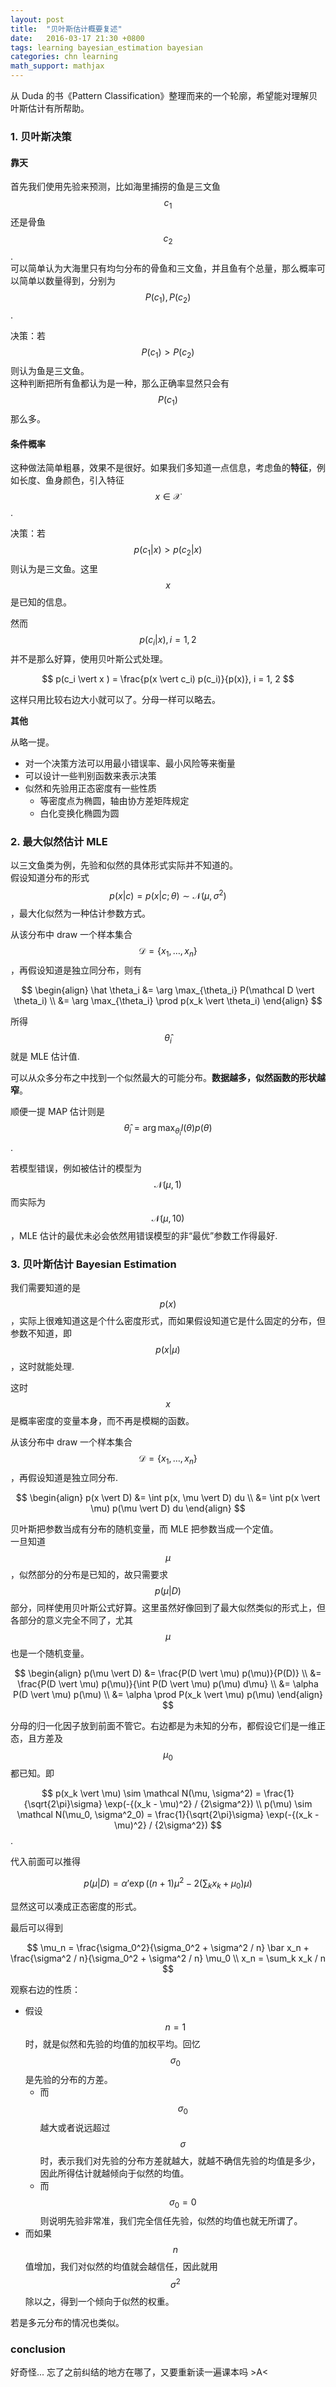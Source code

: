 ```yaml
---
layout: post
title:  "贝叶斯估计概要复述"
date:   2016-03-17 21:30 +0800
tags: learning bayesian_estimation bayesian
categories: chn learning
math_support: mathjax
---
```


从 Duda 的书《Pattern Classification》整理而来的一个轮廓，希望能对理解贝叶斯估计有所帮助。

### 1. 贝叶斯决策

#### 靠天

首先我们使用先验来预测，比如海里捕捞的鱼是三文鱼 $$c_1$$ 还是骨鱼$$c_2$$.  
可以简单认为大海里只有均匀分布的骨鱼和三文鱼，并且鱼有个总量，那么概率可以简单以数量得到，分别为 $$P(c_1), P(c_2)$$.

决策：若 $$P(c_1) > P(c_2)$$ 则认为鱼是三文鱼。  
这种判断把所有鱼都认为是一种，那么正确率显然只会有 $$P(c_1)$$ 那么多。

#### 条件概率

这种做法简单粗暴，效果不是很好。如果我们多知道一点信息，考虑鱼的**特征**，例如长度、鱼身颜色，引入特征 $$x \in \mathcal X$$.

决策：若 $$p(c_1 \vert x) > p(c_2 \vert x)$$ 则认为是三文鱼。这里 $$x$$ 是已知的信息。

然而 $$p(c_i \vert x), i = 1, 2$$ 并不是那么好算，使用贝叶斯公式处理。

$$
p(c_i \vert x ) = \frac{p(x \vert c_i) p(c_i)}{p(x)}, i = 1, 2
$$

这样只用比较右边大小就可以了。分母一样可以略去。

**其他**

从略一提。

- 对一个决策方法可以用最小错误率、最小风险等来衡量
- 可以设计一些判别函数来表示决策
- 似然和先验用正态密度有一些性质
    - 等密度点为椭圆，轴由协方差矩阵规定
    - 白化变换化椭圆为圆

### 2. 最大似然估计 MLE

以三文鱼类为例，先验和似然的具体形式实际并不知道的。  
假设知道分布的形式 $$p(x \vert c) = p(x \vert c; \theta) \sim \mathcal N(\mu, \sigma^2)$$，最大化似然为一种估计参数方式。

从该分布中 draw 一个样本集合 $$\mathcal D = \{x_1, \dots, x_n\}$$，再假设知道是独立同分布，则有

$$
\begin{align}
\hat \theta_i 
&= \arg \max_{\theta_i} P(\mathcal D \vert \theta_i) \\
&= \arg \max_{\theta_i} \prod p(x_k \vert \theta_i)
\end{align}
$$

所得 $$\hat \theta_i$$ 就是 MLE 估计值.

可以从众多分布之中找到一个似然最大的可能分布。**数据越多，似然函数的形状越窄**。

顺便一提 MAP 估计则是 $$\hat \theta_i = \arg \max_{\theta_i} l(\theta)p(\theta)$$.

若模型错误，例如被估计的模型为 $$\mathcal N(\mu, 1)$$ 而实际为 $$\mathcal N(\mu, 10)$$，MLE 估计的最优未必会依然用错误模型的非“最优”参数工作得最好.

### 3. 贝叶斯估计 Bayesian Estimation

我们需要知道的是 $$p(x)$$，实际上很难知道这是个什么密度形式，而如果假设知道它是什么固定的分布，但参数不知道，即 $$p(x \vert \mu)$$，这时就能处理.

这时 $$x$$ 是概率密度的变量本身，而不再是模糊的函数。

从该分布中 draw 一个样本集合 $$\mathcal D = \{x_1, \dots, x_n\}$$，再假设知道是独立同分布.

$$
\begin{align}
p(x \vert D) 
&= \int p(x, \mu \vert D) du \\
&= \int p(x \vert \mu) p(\mu \vert D) du
\end{align}
$$

贝叶斯把参数当成有分布的随机变量，而 MLE 把参数当成一个定值。  
一旦知道 $$\mu$$，似然部分的分布是已知的，故只需要求 $$p(\mu \vert D)$$ 部分，同样使用贝叶斯公式好算。这里虽然好像回到了最大似然类似的形式上，但各部分的意义完全不同了，尤其 $$\mu$$ 也是一个随机变量。

$$
\begin{align}
p(\mu \vert D)
&= \frac{P(D \vert \mu) p(\mu)}{P(D)} \\
&= \frac{P(D \vert \mu) p(\mu)}{\int P(D \vert \mu) p(\mu) d\mu} \\
&= \alpha P(D \vert \mu) p(\mu) \\
&= \alpha \prod P(x_k \vert \mu) p(\mu)
\end{align}
$$

分母的归一化因子放到前面不管它。右边都是为未知的分布，都假设它们是一维正态，且方差及 $$\mu_0$$ 都已知。即

$$
p(x_k \vert \mu) \sim \mathcal N(\mu, \sigma^2) = \frac{1}{\sqrt{2\pi}\sigma} \exp(-{(x_k - \mu)^2} / {2\sigma^2}) \\
p(\mu) \sim \mathcal N(\mu_0, \sigma^2_0) = \frac{1}{\sqrt{2\pi}\sigma} \exp(-{(x_k - \mu)^2} / {2\sigma^2})
$$.

代入前面可以推得

$$
p(\mu \vert D)
= \alpha' \exp ((n + 1)\mu^2 - 2(\sum_k x_k + \mu_0)\mu)
$$

显然这可以凑成正态密度的形式。

最后可以得到

$$
\mu_n = \frac{\sigma_0^2}{\sigma_0^2 + \sigma^2 / n} \bar x_n + \frac{\sigma^2 / n}{\sigma_0^2 + \sigma^2 / n} \mu_0 \\
x_n = \sum_k x_k / n
$$

观察右边的性质：

- 假设 $$n=1$$ 时，就是似然和先验的均值的加权平均。回忆 $$\sigma_0$$ 是先验的分布的方差。
    - 而 $$\sigma_0$$ 越大或者说远超过 $$\sigma$$ 时，表示我们对先验的分布方差就越大，就越不确信先验的均值是多少，因此所得估计就越倾向于似然的均值。
    - 而 $$\sigma_0=0$$ 则说明先验非常准，我们完全信任先验，似然的均值也就无所谓了。
- 而如果 $$n$$ 值增加，我们对似然的均值就会越信任，因此就用 $$\sigma^2$$ 除以之，得到一个倾向于似然的权重。

若是多元分布的情况也类似。

### conclusion

好奇怪... 忘了之前纠结的地方在哪了，又要重新读一遍课本吗 >A<




